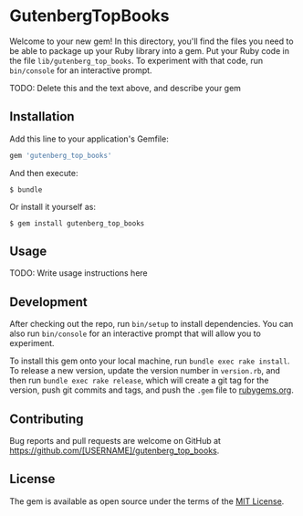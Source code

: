 # GutenbergTopBooks

Welcome to your new gem! In this directory, you'll find the files you need to be able to package up your Ruby library into a gem. Put your Ruby code in the file `lib/gutenberg_top_books`. To experiment with that code, run `bin/console` for an interactive prompt.

TODO: Delete this and the text above, and describe your gem

## Installation

Add this line to your application's Gemfile:

```ruby
gem 'gutenberg_top_books'
```

And then execute:

    $ bundle

Or install it yourself as:

    $ gem install gutenberg_top_books

## Usage

TODO: Write usage instructions here

## Development

After checking out the repo, run `bin/setup` to install dependencies. You can also run `bin/console` for an interactive prompt that will allow you to experiment.

To install this gem onto your local machine, run `bundle exec rake install`. To release a new version, update the version number in `version.rb`, and then run `bundle exec rake release`, which will create a git tag for the version, push git commits and tags, and push the `.gem` file to [rubygems.org](https://rubygems.org).

## Contributing

Bug reports and pull requests are welcome on GitHub at https://github.com/[USERNAME]/gutenberg_top_books.

## License

The gem is available as open source under the terms of the [MIT License](http://opensource.org/licenses/MIT).
